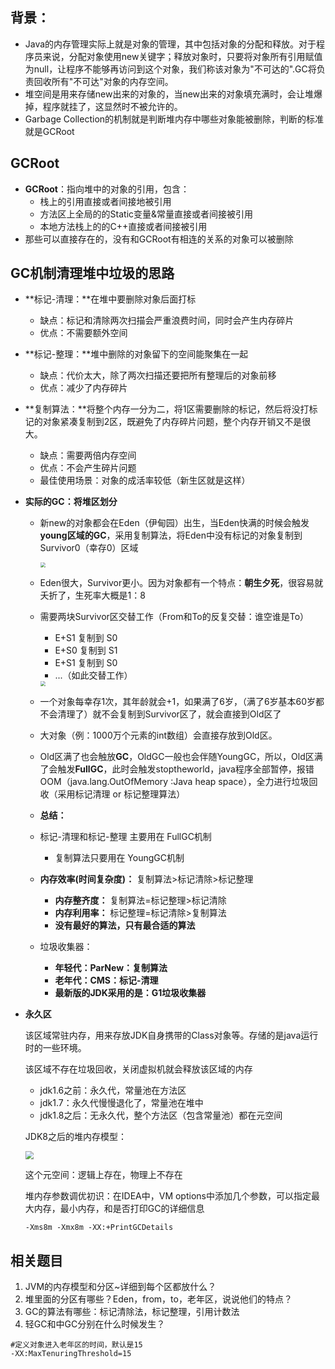 
## 背景：

* Java的内存管理实际上就是对象的管理，其中包括对象的分配和释放。对于程序员来说，分配对象使用new关键字；释放对象时，只要将对象所有引用赋值为null，让程序不能够再访问到这个对象，我们称该对象为"不可达的".GC将负责回收所有"不可达"对象的内存空间。
* 堆空间是用来存储new出来的对象的，当new出来的对象填充满时，会让堆爆掉，程序就挂了，这显然时不被允许的。
* Garbage Collection的机制就是判断堆内存中哪些对象能被删除，判断的标准就是GCRoot

## GCRoot

* **GCRoot**：指向堆中的对象的引用，包含：
  * 栈上的引用直接或者间接地被引用
  * 方法区上全局的的Static变量&常量直接或者间接被引用
  * 本地方法栈上的的C++直接或者间接被引用
* 那些可以直接存在的，没有和GCRoot有相连的关系的对象可以被删除

## GC机制清理堆中垃圾的思路

* **标记-清理：**在堆中要删除对象后面打标

  * 缺点：标记和清除两次扫描会严重浪费时间，同时会产生内存碎片
  * 优点：不需要额外空间

* **标记-整理：**堆中删除的对象留下的空间能聚集在一起

  * 缺点：代价太大，除了两次扫描还要把所有整理后的对象前移
  * 优点：减少了内存碎片

* **复制算法：**将整个内存一分为二，将1区需要删除的标记，然后将没打标记的对象紧凑复制到2区，既避免了内存碎片问题，整个内存开销又不是很大。

  * 缺点：需要两倍内存空间
  * 优点：不会产生碎片问题
  * 最佳使用场景：对象的成活率较低（新生区就是这样）

* **实际的GC：将堆区划分**

  * 新new的对象都会在Eden（伊甸园）出生，当Eden快满的时候会触发**young区域的GC**，采用复制算法，将Eden中没有标记的对象复制到Survivor0（幸存0）区域

    <img src="https://jack-blog-img.obs.cn-north-4.myhuaweicloud.com/github-page/img20201221102717.png" style="zoom:50%;" />

  * Eden很大，Survivor更小。因为对象都有一个特点：**朝生夕死**，很容易就夭折了，生死率大概是1：8

  * 需要两块Survivor区交替工作（From和To的反复交替：谁空谁是To）

    * E+S1 复制到 S0
    * E+S0 复制到 S1
    * E+S1 复制到 S0
    * ...（如此交替工作）

    <img src="https://jack-blog-img.obs.cn-north-4.myhuaweicloud.com/github-page/img20210102153958.png" style="zoom: 50%;" />

  * 一个对象每幸存1次，其年龄就会+1，如果满了6岁，（满了6岁基本60岁都不会清理了）就不会复制到Survivor区了，就会直接到Old区了

  * 大对象（例：1000万个元素的int数组）会直接存放到Old区。

  * Old区满了也会触放**GC**，OldGC一般也会伴随YoungGC，所以，Old区满了会触发**FullGC**，此时会触发stoptheworld，java程序全部暂停，报错OOM（java.lang.OutOfMemory :Java heap space），全力进行垃圾回收（采用标记清理 or 标记整理算法）

  * **总结：**
  
  * 标记-清理和标记-整理 主要用在 FullGC机制
    
    * 复制算法只要用在 YoungGC机制
  * **内存效率(时间复杂度)：** 复制算法>标记清除>标记整理
    * **内存整齐度：** 复制算法=标记整理>标记清除
    * **内存利用率：** 标记整理=标记清除>复制算法
    * **没有最好的算法，只有最合适的算法**
  
  * 垃圾收集器：
  
    * **年轻代：ParNew：复制算法**
    * **老年代：CMS：标记-清理**
    * **最新版的JDK采用的是：G1垃圾收集器**
  
* **永久区**

  该区域常驻内存，用来存放JDK自身携带的Class对象等。存储的是java运行时的一些环境。

  该区域不存在垃圾回收，关闭虚拟机就会释放该区域的内存

  * jdk1.6之前：永久代，常量池在方法区
  * jdk1.7：永久代慢慢退化了，常量池在堆中
  * jdk1.8之后：无永久代，整个方法区（包含常量池）都在元空间

  JDK8之后的堆内存模型：

  <img src="https://jack-blog-img.obs.cn-north-4.myhuaweicloud.com/github-page/img20210102141906.png" style="zoom:80%;" />

  这个元空间：逻辑上存在，物理上不存在

  堆内存参数调优初识：在IDEA中，VM options中添加几个参数，可以指定最大内存，最小内存，和是否打印GC的详细信息

  ```shell
  -Xms8m -Xmx8m -XX:+PrintGCDetails
  ```

## 相关题目

1. JVM的内存模型和分区~详细到每个区都放什么？
2. 堆里面的分区有哪些？Eden，from，to，老年区，说说他们的特点？
3. GC的算法有哪些：标记清除法，标记整理，引用计数法
4. 轻GC和中GC分别在什么时候发生？

```shell
#定义对象进入老年区的时间，默认是15
-XX:MaxTenuringThreshold=15
```